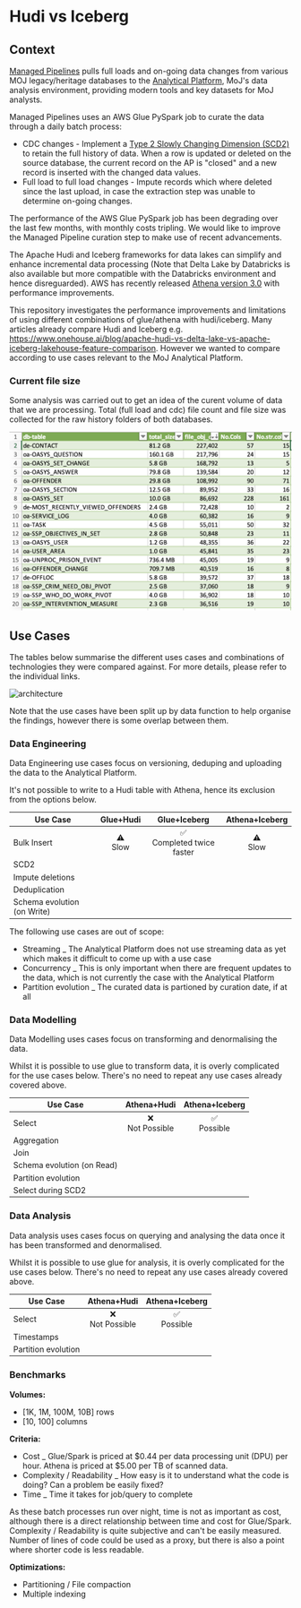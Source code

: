 # Hudi vs Iceberg

## Context

[Managed Pipelines](https://ministryofjustice.github.io/analytical-platform-data-engineering/) pulls full loads and on-going data changes from various MOJ legacy/heritage databases to the [Analytical Platform](https://user-guidance.services.alpha.mojanalytics.xyz/), MoJ's data analysis environment, providing modern tools and key datasets for MoJ analysts.

Managed Pipelines uses an AWS Glue PySpark job to curate the data through a daily batch process:

- CDC changes - Implement a [Type 2 Slowly Changing Dimension (SCD2)](https://en.wikipedia.org/wiki/Slowly_changing_dimension) to retain the full history of data. When a row is updated or deleted on the source database, the current record on the AP is "closed" and a new record is inserted with the changed data values.
- Full load to full load changes - Impute records which where deleted since the last upload, in case the extraction step was unable to determine on-going changes.

The performance of the AWS Glue PySpark job has been degrading over the last few months, with monthly costs tripling. We would like to improve the Managed Pipeline curation step to make use of recent advancements.

The Apache Hudi and Iceberg frameworks for data lakes can simplify and enhance incremental data processing (Note that Delta Lake by Databricks is also available but more compatible with the Databricks environment and hence disreguarded). AWS has recently released [Athena version 3.0](https://aws.amazon.com/about-aws/whats-new/2022/10/amazon-athena-announces-upgraded-query-engine/) with performance improvements. 

This repository investigates the performance improvements and limitations of using different combinations of glue/athena with hudi/iceberg. Many articles already compare Hudi and Iceberg e.g. https://www.onehouse.ai/blog/apache-hudi-vs-delta-lake-vs-apache-iceberg-lakehouse-feature-comparison. However we wanted to compare according to use cases relevant to the MoJ Analytical Platform.

### Current file size
Some analysis was carried out to get an idea of the curent volume of data that we are processing. Total (full load and cdc) file count and file size was collected for the raw history folders of both databases.

![file_size](MPM_raw_hist_top20.png)

## Use Cases

The tables below summarise the different uses cases and combinations of technologies they were compared against. For more details, please refer to the individual links.

![architecture](architecture.drawio.png)

Note that the use cases have been split up by data function to help organise the findings, however there is some overlap between them.

### Data Engineering

Data Engineering use cases focus on versioning, deduping and uploading the data to the Analytical Platform.

It's not possible to write to a Hudi table with Athena, hence its exclusion from the options below.

|Use Case|Glue+Hudi|Glue+Iceberg|Athena+Iceberg|
|-|:-:|:-:|:-:|
|Bulk Insert|:warning: <br />Slow|:white_check_mark: <br />Completed twice faster|:warning: <br />Slow|
|SCD2|||
|Impute deletions|||
|Deduplication|||
|Schema evolution (on Write)|||

The following use cases are out of scope:

- Streaming _ The Analytical Platform does not use streaming data as yet which makes it difficult to come up with a use case
- Concurrency _ This is only important when there are frequent updates to the data, which is not currently the case with the Analytical Platform
- Partition evolution _ The curated data is partioned by curation date, if at all

### Data Modelling

Data Modelling uses cases focus on transforming and denormalising the data.

Whilst it is possible to use glue to transform data, it is overly complicated for the use cases below.
There's no need to repeat any use cases already covered above.

|Use Case|Athena+Hudi|Athena+Iceberg|
|-|:-:|:-:|
|Select|:x: <br />Not Possible|:white_check_mark: <br />Possible|
|Aggregation|||
|Join|||
|Schema evolution (on Read)|||
|Partition evolution|||
|Select during SCD2|||

### Data Analysis

Data analysis uses cases focus on querying and analysing the data once it has been transformed and denormalised.

Whilst it is possible to use glue for analysis, it is overly complicated for the use cases below.
There's no need to repeat any use cases already covered above.

|Use Case|Athena+Hudi|Athena+Iceberg|
|-|:-:|:-:|
|Select|:x: <br />Not Possible|:white_check_mark: <br />Possible|
|Timestamps|||
|Partition evolution|||

### Benchmarks

**Volumes:**
- [1K, 1M, 100M, 10B] rows
- [10, 100] columns

**Criteria:**
- Cost _ Glue/Spark is priced at $0.44 per data processing unit (DPU) per hour. Athena is priced at $5.00 per TB of scanned data.
- Complexity / Readability _ How easy is it to understand what the code is doing? Can a problem be easily fixed?
- Time _ Time it takes for job/query to complete

As these batch processes run over night, time is not as important as cost, although there is a direct relationship between time and cost for Glue/Spark. Complexity / Readability is quite subjective and can't be easily measured. Number of lines of code could be used as a proxy, but there is also a point where shorter code is less readable. 

**Optimizations:**
- Partitioning / File compaction
- Multiple indexing
